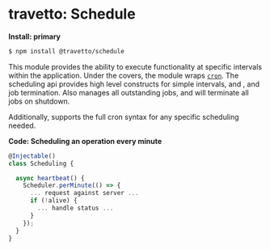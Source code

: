 travetto: Schedule 
===

**Install: primary**
```bash
$ npm install @travetto/schedule
```


This module provides the ability to execute functionality at specific intervals within the application. Under the covers, the module wraps [`cron`](https://github.com/kelektiv/node-cron). The scheduling api provides high level constructs for simple intervals, and , and job termination.  Also manages all outstanding jobs, and will terminate all jobs on shutdown. 

Additionally, supports the full cron syntax for any specific scheduling needed.

**Code: Scheduling an operation every minute**
```typescript
@Injectable()
class Scheduling {

  async heartbeat() {
    Scheduler.perMinute(() => {
      ... request against server ...
      if (!alive) {
        ... handle status ...
      }
    });
  }
}
```


